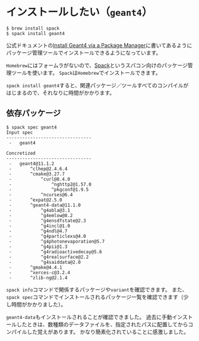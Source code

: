# インストールしたい（``geant4``）

```console
$ brew install spack
$ spack install geant4
```

公式ドキュメントの[Install Geant4 via a Package Manager](https://geant4-userdoc.web.cern.ch/UsersGuides/InstallationGuide/html/#install-geant4-via-a-package-manager)に書いてあるようにパッケージ管理ツールでインストールできるようになっています。

``Homebrew``にはフォームラがないので、[Spack](https://spack.io/)というスパコン向けのパッケージ管理ツールを使います。
``Spack``は``Homebrew``でインストールできます。

``spack install geant4``すると、関連パッケージ／ツールすべてのコンパイルがはじまるので、それなりに時間がかかります。

## 依存パッケージ

```console
$ spack spec geant4
Input spec
--------------------------------
 -   geant4

Concretized
--------------------------------
 -   geant4@11.1.2
 -       ^clhep@2.4.6.4
 -       ^cmake@3.27.7
 -           ^curl@8.4.0
 -               ^nghttp2@1.57.0
 -               ^pkgconf@1.9.5
 -           ^ncurses@6.4
 -       ^expat@2.5.0
 -       ^geant4-data@11.1.0
 -           ^g4abla@3.1
 -           ^g4emlow@8.2
 -           ^g4ensdfstate@2.3
 -           ^g4incl@1.0
 -           ^g4ndl@4.7
 -           ^g4particlexs@4.0
 -           ^g4photonevaporation@5.7
 -           ^g4pii@1.3
 -           ^g4radioactivedecay@5.6
 -           ^g4realsurface@2.2
 -           ^g4saiddata@2.0
 -       ^gmake@4.4.1
 -       ^xerces-c@3.2.4
 -       ^zlib-ng@2.1.4
```

``spack info``コマンドで関係するパッケージや``variant``を確認できます。
また、``spack spec``コマンドでインストールされるパッケージ一覧を確認できます（少し時間がかかりました）。

``geant4-data``もインストールされることが確認できました。
過去に手動インストールしたときは、数種類のデータファイルを、指定されたパスに配置してからコンパイルした覚えがあります。
かなり簡素化されていることに感激しました。

